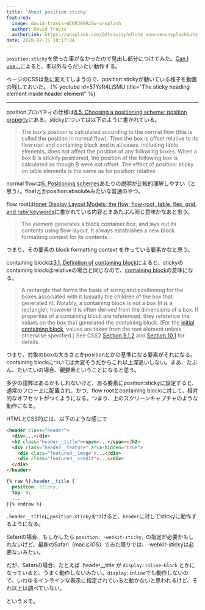 ```yaml
---
title: 'About position:sticky'
featured:
  image: david-travis-WC6MJ0kRzGw-unsplash
  author: David Travis
  authorLink: https://unsplash.com/@dtravisphd?utm_source=unsplash&utm_medium=referral&utm_content=creditCopyText
date: 2020-02-15 10:17:04
---
```

`position:sticky`を使った事がなかったので見出し部分につけてみた。[Can I use...](https://caniuse.com/#feat=css-sticky)によると、IE以外ならだいたい動作する。<!-- more -->

ページのCSSは急に変えてしまうので、position:stickyが動いている様子を動画の残しておいた。
{% youtube id=57YsR4LjSMU title="The sticky heading element inside header element" %}

----

positionプロパティの仕様は[6.5. Choosing a positioning scheme: position property](https://drafts.csswg.org/css-position-3/#position-property)にある。stickyについては以下のように書かれている。

> The box’s position is calculated according to the normal flow (this is called the position in normal flow). Then the box is offset relative to its flow root and containing block and in all cases, including table elements, does not affect the position of any following boxes. When a box B is stickily positioned, the position of the following box is calculated as though B were not offset. The effect of position: sticky on table elements is the same as for position: relative

normal flowは[6. Positioning schemes](https://drafts.csswg.org/css-position-3/#pos-sch)あたりの説明が比較的理解しやすい（と思う）。floatとかposition:absoluteみたいな普通のやつ。

flow rootは[Inner Display Layout Models: the flow, flow-root, table, flex, grid, and ruby keywords](https://drafts.csswg.org/css-display/#valdef-display-flow-root)に書かれている内容とまあたぶん同じ意味かなあと思う。

> The element generates a block container box, and lays out its contents using flow layout. It always establishes a new block formatting context for its contents.

つまり、その要素の block formatting context を作っている要素かなと思う。

containing blockは[3.1. Definition of containing block](https://drafts.csswg.org/css-position-3/#containing-block)によると、stickyのcontaining blockはrelativeの場合と同じなので、[containing block](https://www.w3.org/TR/css-display-3/#containing-block)の意味になる。

> A rectangle that forms the basis of sizing and positioning for the boxes associated with it (usually the children of the box that generated it). Notably, a containing block is not a box (it is a rectangle), however it is often derived from the dimensions of a box. If properties of a containing block are referenced, they reference the values on the box that generated the containing block. (For the [initial containing block](https://www.w3.org/TR/css-display-3/#initial-containing-block), values are taken from the root element unless otherwise specified.) See CSS2 [Section 9.1.2](https://www.w3.org/TR/CSS2/visuren.html#containing-block) and [Section 10.1](https://www.w3.org/TR/CSS2/visudet.html#containing-block-details) for details.

つまり、対象のboxの大きさとかpositionとかの基準になる要素がそれになる。containing blockについては大変そうだからこれ以上深追いしない。まあ、たぶん、たいていの場合、親要素ということになると思う。

多少の語弊はあるかもしれないけど、ある要素にposition:stickyに設定すると、通常のフロー上に配置され、かつ、flow rootとcontaining blockに対して、相対的なオフセットがつくようになる。つまり、上のスクリーンキャプチャのような動作になる。

HTMLとCSS的には、以下のような感じで

```html
<header class="header">
  <div>...</div>
  <h2 class="header__title"><span>...</span></h2>
  <div class="header__feature" aria-hidden="true">
    <div class="featured__image">...</div>
    <div class="featured__credit">...</div>
  </div>
</header>
```

```css
{% raw %}.header__title {
  position: sticky;
  top: 0;
  ...
}{% endraw %}
```

`.header__title`に`position:sticky`をつけると、`header`に対してstickyに動作するようになる。

Safariの場合、もしかしたら `position: -webkit-sticky;` の指定が必要かもしれないけど、最新のSafari（macとiOS）でみた限りでは、-webkit-stickyは必要ないみたい。

だが、Safariの場合、たとえば .header__title が `display:inline-block` とかになっていると、うまく動作しないみたい。`display:inline`でも動作しないので、いわゆるインラインな表示に指定されていると動かないと思われるけど、それ以上は調べていない。

というメモ。
